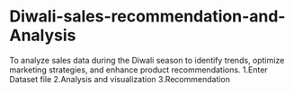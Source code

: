 # Diwali-sales-recommendation-and-Analysis
To analyze sales data during the Diwali season to identify trends, optimize marketing strategies, and enhance product recommendations.
1.Enter Dataset file
2.Analysis and visualization
3.Recommendation
